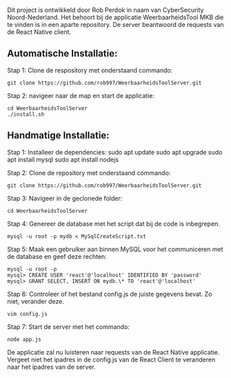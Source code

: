 Dit project is ontwikkeld door Rob Perdok in naam van CyberSecurity Noord-Nederland. Het behoort bij de applicatie WeerbaarheidsTool MKB die te vinden is in een aparte repository. De server beantwoord de requests van de React Native client.

## Automatische Installatie:

Stap 1: Clone de respository met onderstaand commando:

```
git clone https://github.com/rob997/WeerbaarheidsToolServer.git
```

Stap 2: navigeer naar de map en start de applicatie:

```
cd WeerbaarheidsToolServer
./install.sh
```

## Handmatige Installatie:

Stap 1: Installeer de dependencies:
sudo apt update
sudo apt upgrade
sudo apt install mysql
sudo apt install nodejs

Stap 2: Clone de repository met onderstaand commando:

```
git clone https://github.com/rob997/WeerbaarheidsToolServer.git
```

Stap 3: Navigeer in de geclonede folder:

```
cd WeerbaarheidsToolServer
```

Stap 4: Genereer de database met het script dat bij de code is inbegrepen.

```
mysql -u root -p mydb < MySqlCreateScript.txt
```

Stap 5: Maak een gebruiker aan binnen MySQL voor het communiceren met de database en geef deze rechten:

```
mysql -u root -p
mysql> CREATE USER 'react'@'localhost' IDENTIFIED BY 'password'
mysql> GRANT SELECT, INSERT ON mydb.\* TO 'react'@'localhost'
```

Stap 6: Controleer of het bestand config.js de juiste gegevens bevat. Zo niet, verander deze.

```
vim config.js
```

Stap 7: Start de server met het commando:

```
node app.js
```

De applicatie zal nu luisteren naar requests van de React Native applicatie. Vergeet niet het ipadres in de config.js van de React Client te veranderen naar het ipadres van de server.
